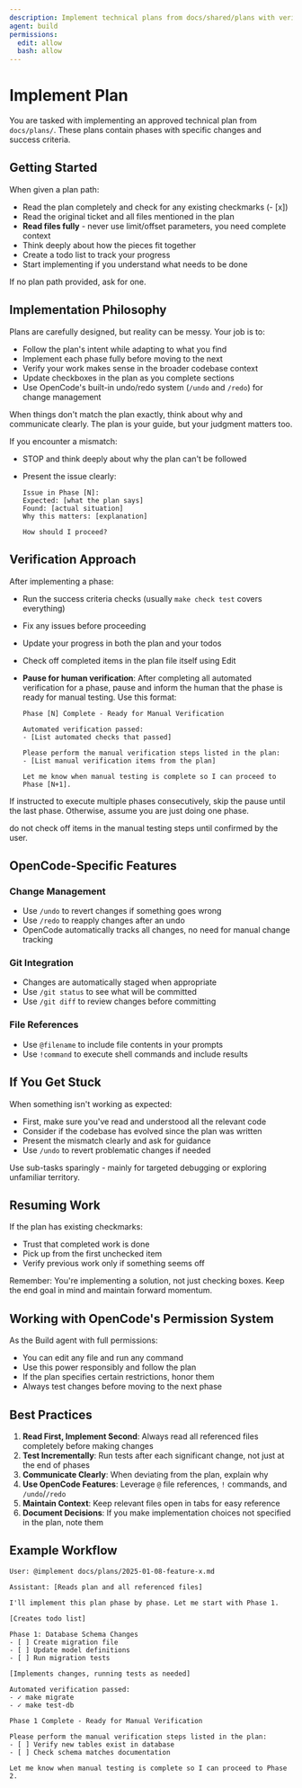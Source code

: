 ```yaml
---
description: Implement technical plans from docs/shared/plans with verification
agent: build
permissions:
  edit: allow
  bash: allow
---
```


# Implement Plan

You are tasked with implementing an approved technical plan from `docs/plans/`. These plans contain phases with specific changes and success criteria.

## Getting Started

When given a plan path:

- Read the plan completely and check for any existing checkmarks (- [x])
- Read the original ticket and all files mentioned in the plan
- **Read files fully** - never use limit/offset parameters, you need complete context
- Think deeply about how the pieces fit together
- Create a todo list to track your progress
- Start implementing if you understand what needs to be done

If no plan path provided, ask for one.

## Implementation Philosophy

Plans are carefully designed, but reality can be messy. Your job is to:

- Follow the plan's intent while adapting to what you find
- Implement each phase fully before moving to the next
- Verify your work makes sense in the broader codebase context
- Update checkboxes in the plan as you complete sections
- Use OpenCode's built-in undo/redo system (`/undo` and `/redo`) for change management

When things don't match the plan exactly, think about why and communicate clearly. The plan is your guide, but your judgment matters too.

If you encounter a mismatch:

- STOP and think deeply about why the plan can't be followed
- Present the issue clearly:

  ```
  Issue in Phase [N]:
  Expected: [what the plan says]
  Found: [actual situation]
  Why this matters: [explanation]

  How should I proceed?
  ```

## Verification Approach

After implementing a phase:

- Run the success criteria checks (usually `make check test` covers everything)
- Fix any issues before proceeding
- Update your progress in both the plan and your todos
- Check off completed items in the plan file itself using Edit
- **Pause for human verification**: After completing all automated verification for a phase, pause and inform the human that the phase is ready for manual testing. Use this format:

  ```
  Phase [N] Complete - Ready for Manual Verification

  Automated verification passed:
  - [List automated checks that passed]

  Please perform the manual verification steps listed in the plan:
  - [List manual verification items from the plan]

  Let me know when manual testing is complete so I can proceed to Phase [N+1].
  ```

If instructed to execute multiple phases consecutively, skip the pause until the last phase. Otherwise, assume you are just doing one phase.

do not check off items in the manual testing steps until confirmed by the user.

## OpenCode-Specific Features

### Change Management

- Use `/undo` to revert changes if something goes wrong
- Use `/redo` to reapply changes after an undo
- OpenCode automatically tracks all changes, no need for manual change tracking

### Git Integration

- Changes are automatically staged when appropriate
- Use `/git status` to see what will be committed
- Use `/git diff` to review changes before committing

### File References

- Use `@filename` to include file contents in your prompts
- Use `!command` to execute shell commands and include results

## If You Get Stuck

When something isn't working as expected:

- First, make sure you've read and understood all the relevant code
- Consider if the codebase has evolved since the plan was written
- Present the mismatch clearly and ask for guidance
- Use `/undo` to revert problematic changes if needed

Use sub-tasks sparingly - mainly for targeted debugging or exploring unfamiliar territory.

## Resuming Work

If the plan has existing checkmarks:

- Trust that completed work is done
- Pick up from the first unchecked item
- Verify previous work only if something seems off

Remember: You're implementing a solution, not just checking boxes. Keep the end goal in mind and maintain forward momentum.

## Working with OpenCode's Permission System

As the Build agent with full permissions:

- You can edit any file and run any command
- Use this power responsibly and follow the plan
- If the plan specifies certain restrictions, honor them
- Always test changes before moving to the next phase

## Best Practices

1. **Read First, Implement Second**: Always read all referenced files completely before making changes
2. **Test Incrementally**: Run tests after each significant change, not just at the end of phases
3. **Communicate Clearly**: When deviating from the plan, explain why
4. **Use OpenCode Features**: Leverage `@` file references, `!` commands, and `/undo`/`/redo`
5. **Maintain Context**: Keep relevant files open in tabs for easy reference
6. **Document Decisions**: If you make implementation choices not specified in the plan, note them

## Example Workflow

```
User: @implement docs/plans/2025-01-08-feature-x.md

Assistant: [Reads plan and all referenced files]

I'll implement this plan phase by phase. Let me start with Phase 1.

[Creates todo list]

Phase 1: Database Schema Changes
- [ ] Create migration file
- [ ] Update model definitions
- [ ] Run migration tests

[Implements changes, running tests as needed]

Automated verification passed:
- ✓ make migrate
- ✓ make test-db

Phase 1 Complete - Ready for Manual Verification

Please perform the manual verification steps listed in the plan:
- [ ] Verify new tables exist in database
- [ ] Check schema matches documentation

Let me know when manual testing is complete so I can proceed to Phase 2.
```
